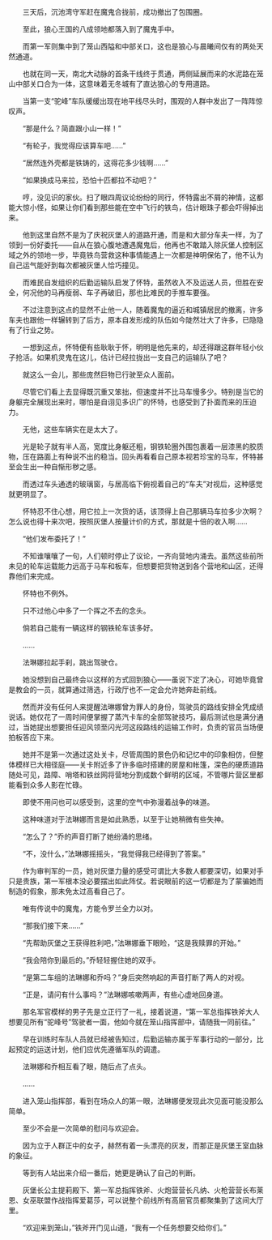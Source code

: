 　　三天后，沉池湾守军赶在魔鬼合拢前，成功撤出了包围圈。

　　至此，狼心王国的八成领地都落入到了魔鬼手中。

　　而第一军则集中到了笼山西隘和中部关口，这也是狼心与晨曦间仅有的两处天然通道。

　　也就在同一天，南北大动脉的首条干线终于贯通，两侧延展而来的水泥路在笼山中部关口合为一体，这意味着无冬城有了直达狼心的专用道路。

　　当第一支“驼峰”车队缓缓出现在地平线尽头时，围观的人群中发出了一阵阵惊叹声。

　　“那是什么？简直跟小山一样！”

　　“有轮子，我觉得应该算车吧……”

　　“居然连外壳都是铁铸的，这得花多少钱啊……”

　　“如果换成马来拉，恐怕十匹都拉不动吧？”

　　哼，没见识的家伙。扫了眼四周议论纷纷的同行，怀特露出不屑的神情，这都能大惊小怪，如果让你们看到那些能在空中飞行的铁鸟，估计眼珠子都会吓得掉出来。

　　他到这里自然不是为了庆祝灰堡人的道路开通，而是和大部分车夫一样，为了领到一份好委托——自从在狼心腹地遭遇魔鬼后，他再也不敢踏入除灰堡人控制区域之外的领地一步，毕竟铁鸟营救这种事情能遇上一次都是神明保佑了，他不认为自己运气能好到每次都被灰堡人恰巧撞见。

　　而难民自发组织的后勤运输队启发了怀特，虽然收入不及运送人员，但胜在安全，何况他的马再瘦弱、车子再破旧，那也比难民的手推车要强。

　　不过注意到这点的显然不止他一人，随着魔鬼的逼近和城镇居民的撤离，许多车夫也跟他一样辗转到了后方，原本自发形成的队伍如今陡然壮大了许多，已隐隐有了行业之势。

　　一想到这点，怀特便有些耿耿于怀，明明是他先来的，却还得跟这群年轻小伙子抢活。如果机灵鬼在这儿，估计已经拉拢出一支自己的运输队了吧？

　　就这么一会儿，那些庞然巨物已行驶至众人面前。

　　尽管它们看上去显得既沉重又笨拙，但速度并不比马车慢多少。特别是当它的身躯完全展现出来时，哪怕是自诩见多识广的怀特，也感受到了扑面而来的压迫力。

　　无他，这些车辆实在是太大了。

　　光是轮子就有半人高，宽度比身躯还粗，钢铁轮圈外围包裹着一层漆黑的胶质物，压在路面上有种说不出的稳当。回头再看看自己原本视若珍宝的马车，怀特甚至会生出一种自惭形秽之感。

　　而透过车头通透的玻璃窗，与居高临下俯视着自己的“车夫”对视后，这种感觉就更明显了。

　　怀特忍不住心想，用它拉上一次货的话，该顶得上自己那辆马车拉多少次啊？怎么说也得十来次吧，按照灰堡人按量计价的方式，那就是十倍的收入啊……

　　“他们发布委托了！”

　　不知谁嚷嚷了一句，人们顿时停止了议论，一齐向营地内涌去。虽然这些前所未见的轮车运载能力远高于马车和板车，但想要把货物送到各个营地和山区，还得靠他们来完成。

　　怀特也不例外。

　　只不过他心中多了一个挥之不去的念头。

　　倘若自己能有一辆这样的钢铁轮车该多好。

　　……

　　法琳娜拉起手刹，跳出驾驶仓。

　　她没想到自己最终会以这样的方式回到狼心——虽说下定了决心，可她毕竟曾是教会的一员，就算通过筛选，行政厅也不一定会允许她奔赴前线。

　　然而并没有任何人来提醒法琳娜曾为罪人的身份，驾驶员的路线安排全凭成绩说话。她仅花了一周时间便掌握了蒸汽卡车的全部驾驶技巧，最后测试也是满分通过，当她提出想要担任迎风领至闪光河这段路线的运输工作时，负责的官员当场便拍板答应下来。

　　她并不是第一次通过这处关卡，尽管周围的景色仍和记忆中的印象相仿，但整体模样已大相径庭——关卡附近多了许多临时搭建的房屋和帐篷，深色的硬质道路随处可见，路障、哨塔和铁丝网将营地分割成数个鲜明的区域，不管哪片营区里都能看到众多人影在忙碌。

　　即使不用问也可以感受到，这里的空气中弥漫着战争的味道。

　　这种味道对于法琳娜而言是如此熟悉，以至于让她稍微有些失神。

　　“怎么了？”乔的声音打断了她纷涌的思绪。

　　“不，没什么，”法琳娜摇摇头，“我觉得我已经得到了答案。”

　　作为审判军的一员，她对灰堡力量的感受可谓比大多数人都要深切，如果对手只是贵族，第一军根本没必要摆出如此阵仗。若说眼前的这一切都是为了蒙骗她而制造的假象，那未免太过高看自己了。

　　唯有传说中的魔鬼，方能令罗兰全力以对。

　　“那我们接下来……”

　　“先帮助灰堡之王获得胜利吧，”法琳娜垂下眼睑，“这是我赎罪的开始。”

　　“我会陪你到最后的。”乔轻轻握住她的双手。

　　“是第二车组的法琳娜和乔吗？”身后突然响起的声音打断了两人的对视。

　　“正是，请问有什么事吗？”法琳娜咳嗽两声，有些心虚地回身道。

　　那名军官模样的男子先是立正行了一礼，接着说道，“第一军总指挥铁斧大人想要见所有“驼峰号”驾驶者一面，他如今就在笼山指挥部中，请随我一同前往。”

　　早在训练时车队人员就已经被告知过，后勤运输亦属于军事行动的一部分，比起预定的运送计划，他们应优先遵循军队的调遣。

　　法琳娜和乔相互看了眼，随后点了点头。

　　……

　　进入笼山指挥部，看到在场众人的第一眼，法琳娜便发现此次见面可能没那么简单。

　　至少不会是一次简单的慰问与欢迎会。

　　因为立于人群正中的女子，赫然有着一头漂亮的灰发，而那正是灰堡王室血脉的象征。

　　等到有人站出来介绍一番后，她更是确认了自己的判断。

　　灰堡长公主提莉殿下、第一军总指挥铁斧、火炮营营长凡纳、火枪营营长布莱恩、女巫联盟作战指挥爱葛莎，可以说整个前线所有高层官员都聚集到了这间大厅里。

　　“欢迎来到笼山，”铁斧开门见山道，“我有一个任务想要交给你们。”
